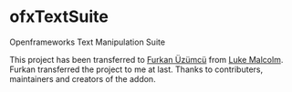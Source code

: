 # ofxTextSuite

Openframeworks Text Manipulation Suite


This project has been transferred to [Furkan Üzümcü](https://github.com/Furkanzmc) from [Luke Malcolm](https://github.com/lukemalcolm). Furkan transferred the project to me at last. Thanks to contributers, maintainers and creators of the addon.


